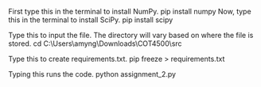 First type this in the terminal to install NumPy. pip install numpy
Now, type this in the terminal to install SciPy. pip install scipy

Type this to input the file. 
The directory will vary based on where the file is stored. 
cd C:\Users\amyng\Downloads\COT4500\src

Type this to create requirements.txt. 
pip freeze > requirements.txt

Typing this runs the code. python assignment_2.py
